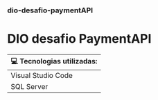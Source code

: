 ### dio-desafio-paymentAPI

# DIO desafio PaymentAPI

| 💻 Tecnologias utilizadas: | 
| -------------------------- |
| Visual Studio Code         |
| SQL Server                 |
